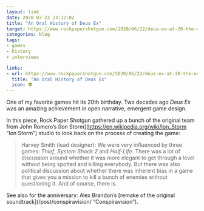 ```yaml
---
layout: link
date: 2020-07-23 23:12:02
title: "An Oral History of Deus Ex"
target: https://www.rockpapershotgun.com/2020/06/22/deus-ex-at-20-the-oral-history-of-a-pivotal-pc-game/
categories: blog
tags:
- games
- history
- interviews

links:
- url: https://www.rockpapershotgun.com/2020/06/22/deus-ex-at-20-the-oral-history-of-a-pivotal-pc-game/
  title: "An Oral History of Deus Ex"
  icon: 👽
---
```


One of my favorite games hit its 20th birthday. Two decades ago _Deus Ex_ was an amazing achievement in open narrative, emergent game design.

In this piece, Rock Paper Shotgun gathered up a bunch of the original team from John Romero’s [Ion Storm](https://en.wikipedia.org/wiki/Ion_Storm “Ion Storm”) studio to look back on the process of creating the game:

> Harvey Smith (lead designer): We were very influenced by three games: _Thief_, _System Shock 2_ and _Half-Life_. There was a lot of discussion around whether it was more elegant to get through a level without being spotted and killing everybody. But there was also political discussion about whether there was inherent bias in a game that gives you a mission to kill a bunch of enemies without questioning it. And of course, there is.

See also for the anniversary: Alex Brandon’s [remake of the original soundtrack](/post/conspiravision/ “Conspiravision”).
